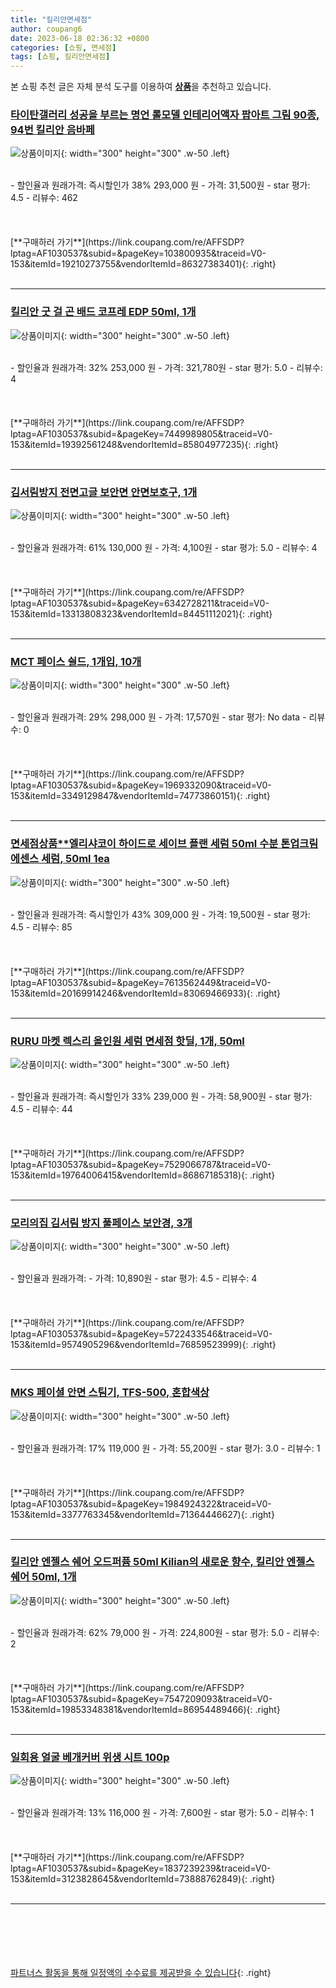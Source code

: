 ```yaml
---
title: "킬리안면세점"
author: coupang6
date: 2023-06-18 02:36:32 +0800
categories: [쇼핑, 면세점]
tags: [쇼핑, 킬리안면세점]
---
```


본 쇼핑 추천 글은 자체 분석 도구를 이용하여 [**상품**](https://link.coupang.com/a/bao1ui)을 추천하고 있습니다.

### [타이탄갤러리 성공을 부르는 명언 롤모델 인테리어액자 팝아트 그림 90종, 94번 킬리안 음바페](https://link.coupang.com/re/AFFSDP?lptag=AF1030537&subid=&pageKey=103800935&traceid=V0-153&itemId=19210273755&vendorItemId=86327383401)

![상품이미지](https://thumbnail9.coupangcdn.com/thumbnails/remote/230x230ex/image/vendor_inventory/d031/354a2ffba79cdfb5ab671465f77320c9500b19ba4a5d66399aa9c1e95ebe.jpg){: width="300" height="300" .w-50 .left}


<br>
- 할인율과 원래가격: 즉시할인가 38%  293,000   원
- 가격: 31,500원
- star 평가: 4.5
- 리뷰수: 462
<br>
<br>
<br>
<br>
[**구매하러 가기**](https://link.coupang.com/re/AFFSDP?lptag=AF1030537&subid=&pageKey=103800935&traceid=V0-153&itemId=19210273755&vendorItemId=86327383401){: .right}
<br>
<br>

---

### [킬리안 굿 걸 곤 배드 코프레 EDP 50ml, 1개](https://link.coupang.com/re/AFFSDP?lptag=AF1030537&subid=&pageKey=7449989805&traceid=V0-153&itemId=19392561248&vendorItemId=85804977235)

![상품이미지](https://thumbnail6.coupangcdn.com/thumbnails/remote/230x230ex/image/vendor_inventory/d393/42cdd36aba93b397c370ab99dfb235cd6113a5e7e85c9777405ecc1653d4.jpg){: width="300" height="300" .w-50 .left}


<br>
- 할인율과 원래가격: 32%  253,000   원
- 가격: 321,780원
- star 평가: 5.0
- 리뷰수: 4
<br>
<br>
<br>
<br>
[**구매하러 가기**](https://link.coupang.com/re/AFFSDP?lptag=AF1030537&subid=&pageKey=7449989805&traceid=V0-153&itemId=19392561248&vendorItemId=85804977235){: .right}
<br>
<br>

---

### [김서림방지 전면고글 보안면 안면보호구, 1개](https://link.coupang.com/re/AFFSDP?lptag=AF1030537&subid=&pageKey=6342728211&traceid=V0-153&itemId=13313808323&vendorItemId=84451112021)

![상품이미지](https://thumbnail6.coupangcdn.com/thumbnails/remote/230x230ex/image/vendor_inventory/ceb9/f8a5a4d7cfa29c56ac9f219862a385588d57a6e355f1e61ce7b56f4c2811.jpg){: width="300" height="300" .w-50 .left}


<br>
- 할인율과 원래가격: 61%  130,000   원
- 가격: 4,100원
- star 평가: 5.0
- 리뷰수: 4
<br>
<br>
<br>
<br>
[**구매하러 가기**](https://link.coupang.com/re/AFFSDP?lptag=AF1030537&subid=&pageKey=6342728211&traceid=V0-153&itemId=13313808323&vendorItemId=84451112021){: .right}
<br>
<br>

---

### [MCT 페이스 쉴드, 1개입, 10개](https://link.coupang.com/re/AFFSDP?lptag=AF1030537&subid=&pageKey=1969332090&traceid=V0-153&itemId=3349129847&vendorItemId=74773860151)

![상품이미지](https://thumbnail7.coupangcdn.com/thumbnails/remote/230x230ex/image/retail/images/68180499414626-00ad639a-5929-436d-b035-278a940a3d13.jpg){: width="300" height="300" .w-50 .left}


<br>
- 할인율과 원래가격: 29%  298,000   원
- 가격: 17,570원
- star 평가: No data
- 리뷰수: 0
<br>
<br>
<br>
<br>
[**구매하러 가기**](https://link.coupang.com/re/AFFSDP?lptag=AF1030537&subid=&pageKey=1969332090&traceid=V0-153&itemId=3349129847&vendorItemId=74773860151){: .right}
<br>
<br>

---

### [면세점상품**엘리샤코이 하이드로 세이브 플랜 세럼 50ml 수분 톤업크림 에센스 세럼, 50ml 1ea](https://link.coupang.com/re/AFFSDP?lptag=AF1030537&subid=&pageKey=7613562449&traceid=V0-153&itemId=20169914246&vendorItemId=83069466933)

![상품이미지](https://thumbnail8.coupangcdn.com/thumbnails/remote/230x230ex/image/vendor_inventory/09d8/7931ec9299034015d4a57c595b724e2b0ad52b327bbdbc8c43896674aebe.JPG){: width="300" height="300" .w-50 .left}


<br>
- 할인율과 원래가격: 즉시할인가 43%  309,000   원
- 가격: 19,500원
- star 평가: 4.5
- 리뷰수: 85
<br>
<br>
<br>
<br>
[**구매하러 가기**](https://link.coupang.com/re/AFFSDP?lptag=AF1030537&subid=&pageKey=7613562449&traceid=V0-153&itemId=20169914246&vendorItemId=83069466933){: .right}
<br>
<br>

---

### [RURU 마켓 렉스리 올인원 세럼 면세점 핫딜, 1개, 50ml](https://link.coupang.com/re/AFFSDP?lptag=AF1030537&subid=&pageKey=7529066787&traceid=V0-153&itemId=19764006415&vendorItemId=86867185318)

![상품이미지](https://thumbnail10.coupangcdn.com/thumbnails/remote/230x230ex/image/vendor_inventory/bb86/7e2d4fc479774d5d7fb5c0ff4149500554e04bec073f8f799be429ae003b.jpg){: width="300" height="300" .w-50 .left}


<br>
- 할인율과 원래가격: 즉시할인가 33%  239,000   원
- 가격: 58,900원
- star 평가: 4.5
- 리뷰수: 44
<br>
<br>
<br>
<br>
[**구매하러 가기**](https://link.coupang.com/re/AFFSDP?lptag=AF1030537&subid=&pageKey=7529066787&traceid=V0-153&itemId=19764006415&vendorItemId=86867185318){: .right}
<br>
<br>

---

### [모리의집 김서림 방지 풀페이스 보안경, 3개](https://link.coupang.com/re/AFFSDP?lptag=AF1030537&subid=&pageKey=5722433546&traceid=V0-153&itemId=9574905296&vendorItemId=76859523999)

![상품이미지](https://thumbnail10.coupangcdn.com/thumbnails/remote/230x230ex/image/rs_quotation_api/jzad7ecq/66a2a2f1545447be8a57353048eaaecd.jpg){: width="300" height="300" .w-50 .left}


<br>
- 할인율과 원래가격: 
- 가격: 10,890원
- star 평가: 4.5
- 리뷰수: 4
<br>
<br>
<br>
<br>
[**구매하러 가기**](https://link.coupang.com/re/AFFSDP?lptag=AF1030537&subid=&pageKey=5722433546&traceid=V0-153&itemId=9574905296&vendorItemId=76859523999){: .right}
<br>
<br>

---

### [MKS 페이셜 안면 스팀기, TFS-500, 혼합색상](https://link.coupang.com/re/AFFSDP?lptag=AF1030537&subid=&pageKey=1984924322&traceid=V0-153&itemId=3377763345&vendorItemId=71364446627)

![상품이미지](https://thumbnail10.coupangcdn.com/thumbnails/remote/230x230ex/image/retail/images/257860122391322-77fd3eca-83dd-4161-92eb-dabb150de486.jpg){: width="300" height="300" .w-50 .left}


<br>
- 할인율과 원래가격: 17%  119,000   원
- 가격: 55,200원
- star 평가: 3.0
- 리뷰수: 1
<br>
<br>
<br>
<br>
[**구매하러 가기**](https://link.coupang.com/re/AFFSDP?lptag=AF1030537&subid=&pageKey=1984924322&traceid=V0-153&itemId=3377763345&vendorItemId=71364446627){: .right}
<br>
<br>

---

### [킬리안 엔젤스 쉐어 오드퍼퓸 50ml Kilian의 새로운 향수, 킬리안 엔젤스 쉐어 50ml, 1개](https://link.coupang.com/re/AFFSDP?lptag=AF1030537&subid=&pageKey=7547209093&traceid=V0-153&itemId=19853348381&vendorItemId=86954489466)

![상품이미지](https://thumbnail9.coupangcdn.com/thumbnails/remote/230x230ex/image/vendor_inventory/480d/913cdbafee650a1eec509505884a42746bb1f288f3f3c57472bf66c18c67.jpg){: width="300" height="300" .w-50 .left}


<br>
- 할인율과 원래가격: 62%  79,000   원
- 가격: 224,800원
- star 평가: 5.0
- 리뷰수: 2
<br>
<br>
<br>
<br>
[**구매하러 가기**](https://link.coupang.com/re/AFFSDP?lptag=AF1030537&subid=&pageKey=7547209093&traceid=V0-153&itemId=19853348381&vendorItemId=86954489466){: .right}
<br>
<br>

---

### [일회용 얼굴 베개커버 위생 시트 100p](https://link.coupang.com/re/AFFSDP?lptag=AF1030537&subid=&pageKey=1837239239&traceid=V0-153&itemId=3123828645&vendorItemId=73888762849)

![상품이미지](https://thumbnail9.coupangcdn.com/thumbnails/remote/230x230ex/image/rs_quotation_api/7erwahip/3a2b7e877a2b491db7bfe1f6b0b2e0dc.jpg){: width="300" height="300" .w-50 .left}


<br>
- 할인율과 원래가격: 13%  116,000   원
- 가격: 7,600원
- star 평가: 5.0
- 리뷰수: 1
<br>
<br>
<br>
<br>
[**구매하러 가기**](https://link.coupang.com/re/AFFSDP?lptag=AF1030537&subid=&pageKey=1837239239&traceid=V0-153&itemId=3123828645&vendorItemId=73888762849){: .right}
<br>
<br>

---
<br><br><br><br><br> [파트너스 활동을 통해 일정액의 수수료를 제공받을 수 있습니다](https://link.coupang.com/a/bao1ui){: .right}